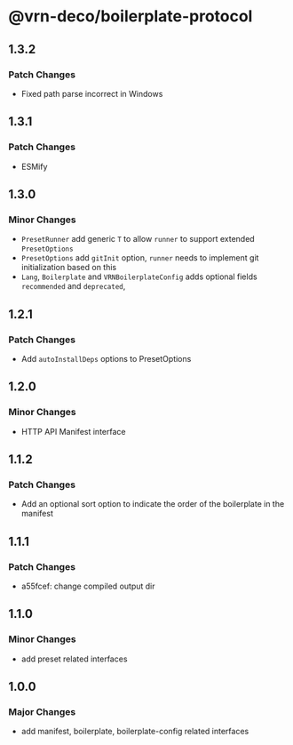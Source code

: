 # @vrn-deco/boilerplate-protocol

## 1.3.2

### Patch Changes

- Fixed path parse incorrect in Windows

## 1.3.1

### Patch Changes

- ESMify

## 1.3.0

### Minor Changes

- `PresetRunner` add generic `T` to allow `runner` to support extended `PresetOptions`
- `PresetOptions` add `gitInit` option, `runner` needs to implement git initialization based on this
- `Lang`, `Boilerplate` and `VRNBoilerplateConfig` adds optional fields `recommended` and `deprecated`,

## 1.2.1

### Patch Changes

- Add `autoInstallDeps` options to PresetOptions

## 1.2.0

### Minor Changes

- HTTP API Manifest interface

## 1.1.2

### Patch Changes

- Add an optional sort option to indicate the order of the boilerplate in the manifest

## 1.1.1

### Patch Changes

- a55fcef: change compiled output dir

## 1.1.0

### Minor Changes

- add preset related interfaces

## 1.0.0

### Major Changes

- add manifest, boilerplate, boilerplate-config related interfaces
